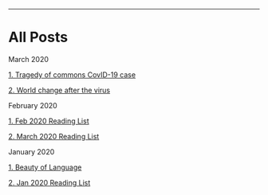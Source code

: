 _____________________________________________________________________

# All Posts

March 2020

[1. Tragedy of commons CovID-19 case](https://qprop.github.io/Galaxy-of-Thoughts//blog/2020/tragedy_of_commons "1. Tragedy of commons CovID-19 case")

[2. World change after the virus](https://qprop.github.io/Galaxy-of-Thoughts//blog/2020/world_change "2. World change after the virus")

February 2020

[1. Feb 2020 Reading List](https://qprop.github.io/Galaxy-of-Thoughts//blog/2020/feb20_reading_list "1. Feb 2020 Reading List")

[2. March 2020 Reading List](https://qprop.github.io/Galaxy-of-Thoughts//blog/2020/march20_reading_list "2. March 2020 Reading List")

January 2020

[1. Beauty of Language](https://qprop.github.io/Galaxy-of-Thoughts//blog/2020/beauty_language "1. Beauty of Language")

[2. Jan 2020 Reading List](https://qprop.github.io/Galaxy-of-Thoughts//blog/2020/Reading_List "2. Jan 2020 Reading List")